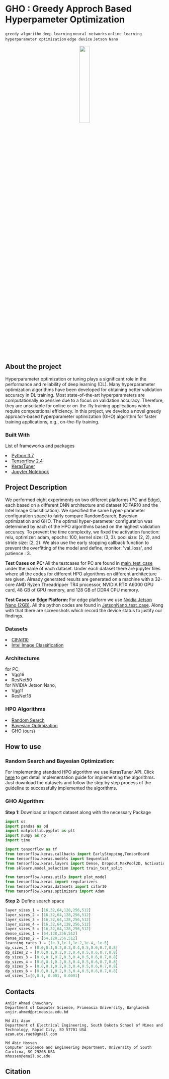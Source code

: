 # GHO : Greedy Approch Based Hyperpameter Optimization
```greedy algorithm``` ```deep learning``` ```neural networks``` ```online learning``` ```hyperparameter optimization``` ```edge device``` ```Jetson Nano```
<p align="center" width="25%"><img width="25%" src="GHO.png"></p>
<h2> About the project </h2>
Hyperparameter optimization or tuning plays a significant role in the performance and reliability of deep learning (DL). Many hyperparameter optimization algorithms have been developed for obtaining better validation accuracy in DL training. Most state-of-the-art hyperparameters are computationally expensive due to a focus on validation accuracy. Therefore, they are unsuitable for online or on-the-fly training applications which require computational efficiency. In this project, we develop a novel greedy approach-based hyperparameter optimization (GHO) algorithm for faster training applications, e.g., on-the-fly training.
<h3> Built With </h3>
<p>
List of frameworks and packages
  <li><a href="https://www.python.org/downloads/release/python-360/">Python 3.7</a>
  <li><a href="https://www.tensorflow.org/">Tensorflow 2.4</a>
  <li><a href="https://keras.io/keras_tuner/">KerasTuner</a>
  <li><a href="https://jupyter.org/">Jupyter Notebook</a>
</p>
<h2> Project Description </h2>
We performed eight experiments on two different platforms (PC and Edge), each based on a different DNN  architecture and dataset (CIFAR10 and the Intel Image Classification). We  specified the same hyper-parameter configuration space to fairly compare RandomSearch, Bayesian optimization and GHO. The optimal hyper-parameter configuration was determined by each of the HPO algorithms based on the highest validation accuracy. To prevent the time complexity, we fixed the activation function: relu, optimizer: adam, epochs: 100, kernel size: (3, 3). pool size: (2, 2), and stride size: (2, 2). We also use the early stopping callback function to prevent the overfitting of the model and define, monitor: 'val_loss', and  patience : 3.

<b> Test Cases on PC: </b> All the testcases for PC are found in [main_test_case](https://github.com/abirhossen786/greedyhpo/tree/main/main/Main_test_case) under the name of each dataset. Under each dataset there are jupyter files where all the codes for different HPO algorithms on different architecture are given. Already generated results are generated on a machine with a 32-core AMD Ryzen Threadripper TR4 processor, NVIDIA RTX A6000 GPU card, 48 GB of GPU memory, and 128 GB of DDR4 CPU memory.

<b> Test Cases on Edge Platform: </b> For edge platform we use [Nvidia Jetson Nano (2GB)](https://www.nvidia.com/en-us/autonomous-machines/embedded-systems/jetson-nano/education-projects/). All the python codes are found in [JetsonNano_test_case](https://github.com/abirhossen786/greedyhpo/tree/main/main/JetsonNano_test_case). Along with that there are screenshots which record the device status to justify our findings. 
<h3> Datasets </h3>
  <li><a href="https://www.cs.toronto.edu/~kriz/cifar.html">CIFAR10</a>
  <li><a href="https://www.kaggle.com/puneet6060/intel-image-classification">Intel Image Classification</a>
<h3> Architectures </h3>
    for PC,
    <li> Vgg16 </li>
    <li> ResNet50 </li>
    for NVIDIA Jetson Nano,
    <li> Vgg11 </li>
    <li> ResNet18 </li>
    
<h3> HPO Algorithms </h3>
  <li><a href="https://www.jmlr.org/papers/v13/bergstra12a.html?source=post_page---------------------------">Random Search</a>
  <li><a href="https://papers.nips.cc/paper/2012/file/05311655a15b75fab86956663e1819cd-Paper.pdf">Bayesian Optimization</a>
  <li> GHO (ours) </li>
<h2> How to use </h2>
<h3> Random Search and Bayesian Optimization:</h3> 
For implementing standard HPO algorithm we use KerasTuner API. Click <a href="https://keras.io/keras_tuner/">here</a> to get detail implementation guide for implementing the algorithms. Just download the datasets and follow the step by step process of the guideline to successfully implemented the algorithms.
<h3> GHO Algorithm:</h3>
<b> Step 1: </b> Download or Import dataset along with the necessary Package

```python
import os
import pandas as pd
import matplotlib.pyplot as plt
import numpy as np
import time

import tensorflow as tf
from tensorflow.keras.callbacks import EarlyStopping,TensorBoard
from tensorflow.keras.models import Sequential
from tensorflow.keras.layers import Dense, Dropout,MaxPool2D, Activation, Flatten,Conv2D, MaxPooling2D
from sklearn.model_selection import train_test_split

from tensorflow.keras.utils import plot_model
from tensorflow.keras import regularizers
from tensorflow.keras.datasets import cifar10
from tensorflow.keras.optimizers import Adam

```
<b> Step 2: </b> Define search space

```python
layer_sizes_1 = [16,32,64,128,256,512]
layer_sizes_2 = [16,32,64,128,256,512]
layer_sizes_3 = [16,32,64,128,256,512]
layer_sizes_4 = [16,32,64,128,256,512]
layer_sizes_5 = [16,32,64,128,256,512]
dense_sizes_1 = [64,128,256,512]
dense_sizes_2 = [64,128,256,512]
learning_rates_1 = [1e-3,1e-1,1e-2,1e-4, 1e-5]
dp_sizes_1 = [0.0,0.1,0.2,0.3,0.4,0.5,0.6,0.7,0.8]
dp_sizes_2 = [0.0,0.1,0.2,0.3,0.4,0.5,0.6,0.7,0.8]
dp_sizes_3 = [0.0,0.1,0.2,0.3,0.4,0.5,0.6,0.7,0.8]
dp_sizes_4 = [0.0,0.1,0.2,0.3,0.4,0.5,0.6,0.7,0.8]
dp_sizes_5 = [0.0,0.1,0.2,0.3,0.4,0.5,0.6,0.7,0.8]
dp_sizes_6 = [0.0,0.1,0.2,0.3,0.4,0.5,0.6,0.7,0.8]
wd_sizes_1=[0,0.1, 0.001, 0.0001]
```
<h2> Contacts </h2>

```
Anjir Ahmed Chowdhury
Department of Computer Science, Primeasia University, Bangladesh
anjir.ahmed@primeasia.edu.bd
```
```
Md Ali Azam 
Department of Electrical Engineering, South Dakota School of Mines and Technology, Rapid City, SD 57701 USA 
azam.ete.ruet@gmail.com
```
```
Md Abir Hossen
Computer Scicence and Engineering Department, University of South Carolina, SC 29208 USA 
mhossen@email.sc.edu
```
<h2> Citation </h2>
